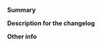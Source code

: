 **Summary**
<!--
What existing issue does the pull request solve?
Please provide enough information so that others can review your pull request
-->

**Description for the changelog**
<!--
A short (one line) summary that describes the changes in this
pull request for inclusion in the change log
If this is a bug fix, your description should include "fixes #xxxx", or
"closes #xxxx", where #xxxx is the issue number
-->

**Other info**
<!--
Thanks for submitting a pull request!
Please make sure you read github's contributing guidelines;
https://docs.github.com/en/desktop/installing-and-configuring-github-desktop/getting-started-with-github-desktop#part-3-contributing-to-projects-with-github-desktop
-->
